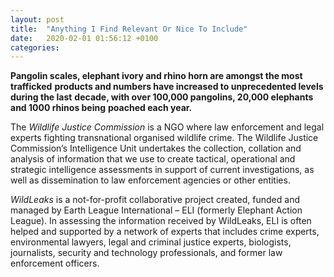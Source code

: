 ```yaml
---
layout: post
title:  "Anything I Find Relevant Or Nice To Include"
date:   2020-02-01 01:56:12 +0100
categories:
---
```

**Pangolin scales, elephant ivory and rhino horn are amongst the most trafficked** 
**products and numbers have increased to unprecedented levels during the last** 
**decade, with over 100,000 pangolins, 20,000 elephants and 1000 rhinos being** 
**poached each year.**

The _Wildlife Justice Commission_ is a NGO where law enforcement and legal experts 
fighting transnational organised wildlife crime. The Wildlife Justice Commission’s 
Intelligence Unit undertakes the collection, collation and analysis of information 
that we use to create tactical, operational and strategic intelligence assessments 
in support of current investigations, as well as dissemination to law enforcement 
agencies or other entities.

_WildLeaks_ is a not-for-profit collaborative project created, funded and managed 
by Earth League International – ELI (formerly Elephant Action League). In assessing 
the information received by WildLeaks, ELI is often helped and supported by a 
network of experts that includes crime experts, environmental lawyers, legal and 
criminal justice experts, biologists, journalists, security and technology 
professionals, and former law enforcement officers.
